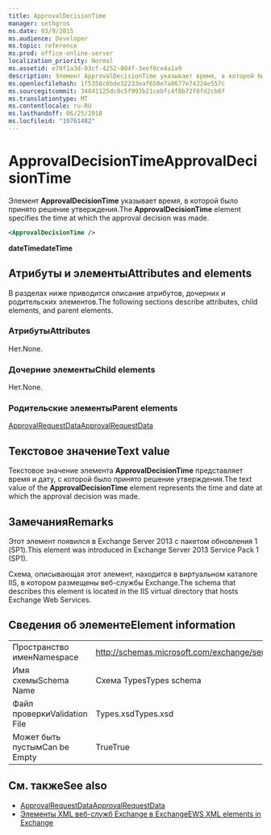 ```yaml
---
title: ApprovalDecisionTime
manager: sethgros
ms.date: 03/9/2015
ms.audience: Developer
ms.topic: reference
ms.prod: office-online-server
localization_priority: Normal
ms.assetid: e70f1a3d-03cf-4252-804f-3eef0ce4a1a9
description: Элемент ApprovalDecisionTime указывает время, в которой было принято решение утверждения.
ms.openlocfilehash: 1f5358c6bde32233eaf650e7a0677e74324e557c
ms.sourcegitcommit: 34041125dc8c5f993b21cebfc4f8b72f0fd2cb6f
ms.translationtype: MT
ms.contentlocale: ru-RU
ms.lasthandoff: 06/25/2018
ms.locfileid: "19761482"
---
```

# <a name="approvaldecisiontime"></a><span data-ttu-id="ad6e8-103">ApprovalDecisionTime</span><span class="sxs-lookup"><span data-stu-id="ad6e8-103">ApprovalDecisionTime</span></span>

<span data-ttu-id="ad6e8-104">Элемент **ApprovalDecisionTime** указывает время, в которой было принято решение утверждения.</span><span class="sxs-lookup"><span data-stu-id="ad6e8-104">The **ApprovalDecisionTime** element specifies the time at which the approval decision was made.</span></span> 
  
```XML
<ApprovalDecisionTime />
```

 <span data-ttu-id="ad6e8-105">**dateTime**</span><span class="sxs-lookup"><span data-stu-id="ad6e8-105">**dateTime**</span></span>
## <a name="attributes-and-elements"></a><span data-ttu-id="ad6e8-106">Атрибуты и элементы</span><span class="sxs-lookup"><span data-stu-id="ad6e8-106">Attributes and elements</span></span>

<span data-ttu-id="ad6e8-107">В разделах ниже приводится описание атрибутов, дочерних и родительских элементов.</span><span class="sxs-lookup"><span data-stu-id="ad6e8-107">The following sections describe attributes, child elements, and parent elements.</span></span>
  
### <a name="attributes"></a><span data-ttu-id="ad6e8-108">Атрибуты</span><span class="sxs-lookup"><span data-stu-id="ad6e8-108">Attributes</span></span>

<span data-ttu-id="ad6e8-109">Нет.</span><span class="sxs-lookup"><span data-stu-id="ad6e8-109">None.</span></span>
  
### <a name="child-elements"></a><span data-ttu-id="ad6e8-110">Дочерние элементы</span><span class="sxs-lookup"><span data-stu-id="ad6e8-110">Child elements</span></span>

<span data-ttu-id="ad6e8-111">Нет.</span><span class="sxs-lookup"><span data-stu-id="ad6e8-111">None.</span></span>
  
### <a name="parent-elements"></a><span data-ttu-id="ad6e8-112">Родительские элементы</span><span class="sxs-lookup"><span data-stu-id="ad6e8-112">Parent elements</span></span>

[<span data-ttu-id="ad6e8-113">ApprovalRequestData</span><span class="sxs-lookup"><span data-stu-id="ad6e8-113">ApprovalRequestData</span></span>](approvalrequestdata.md)
  
## <a name="text-value"></a><span data-ttu-id="ad6e8-114">Текстовое значение</span><span class="sxs-lookup"><span data-stu-id="ad6e8-114">Text value</span></span>

<span data-ttu-id="ad6e8-115">Текстовое значение элемента **ApprovalDecisionTime** представляет время и дату, с которой было принято решение утверждения.</span><span class="sxs-lookup"><span data-stu-id="ad6e8-115">The text value of the **ApprovalDecisionTime** element represents the time and date at which the approval decision was made.</span></span> 
  
## <a name="remarks"></a><span data-ttu-id="ad6e8-116">Замечания</span><span class="sxs-lookup"><span data-stu-id="ad6e8-116">Remarks</span></span>

<span data-ttu-id="ad6e8-117">Этот элемент появился в Exchange Server 2013 с пакетом обновления 1 (SP1).</span><span class="sxs-lookup"><span data-stu-id="ad6e8-117">This element was introduced in Exchange Server 2013 Service Pack 1 (SP1).</span></span>
  
<span data-ttu-id="ad6e8-118">Схема, описывающая этот элемент, находится в виртуальном каталоге IIS, в котором размещены веб-службы Exchange.</span><span class="sxs-lookup"><span data-stu-id="ad6e8-118">The schema that describes this element is located in the IIS virtual directory that hosts Exchange Web Services.</span></span>
  
## <a name="element-information"></a><span data-ttu-id="ad6e8-119">Сведения об элементе</span><span class="sxs-lookup"><span data-stu-id="ad6e8-119">Element information</span></span>

|||
|:-----|:-----|
|<span data-ttu-id="ad6e8-120">Пространство имен</span><span class="sxs-lookup"><span data-stu-id="ad6e8-120">Namespace</span></span>  <br/> |http://schemas.microsoft.com/exchange/services/2006/types  <br/> |
|<span data-ttu-id="ad6e8-121">Имя схемы</span><span class="sxs-lookup"><span data-stu-id="ad6e8-121">Schema Name</span></span>  <br/> |<span data-ttu-id="ad6e8-122">Схема Types</span><span class="sxs-lookup"><span data-stu-id="ad6e8-122">Types schema</span></span>  <br/> |
|<span data-ttu-id="ad6e8-123">Файл проверки</span><span class="sxs-lookup"><span data-stu-id="ad6e8-123">Validation File</span></span>  <br/> |<span data-ttu-id="ad6e8-124">Types.xsd</span><span class="sxs-lookup"><span data-stu-id="ad6e8-124">Types.xsd</span></span>  <br/> |
|<span data-ttu-id="ad6e8-125">Может быть пустым</span><span class="sxs-lookup"><span data-stu-id="ad6e8-125">Can be Empty</span></span>  <br/> |<span data-ttu-id="ad6e8-126">True</span><span class="sxs-lookup"><span data-stu-id="ad6e8-126">True</span></span>  <br/> |
   
## <a name="see-also"></a><span data-ttu-id="ad6e8-127">См. также</span><span class="sxs-lookup"><span data-stu-id="ad6e8-127">See also</span></span>

- [<span data-ttu-id="ad6e8-128">ApprovalRequestData</span><span class="sxs-lookup"><span data-stu-id="ad6e8-128">ApprovalRequestData</span></span>](approvalrequestdata.md)
- [<span data-ttu-id="ad6e8-129">Элементы XML веб-служб Exchange в Exchange</span><span class="sxs-lookup"><span data-stu-id="ad6e8-129">EWS XML elements in Exchange</span></span>](ews-xml-elements-in-exchange.md)

